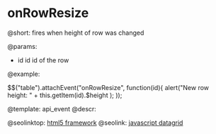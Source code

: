 onRowResize
=============


@short: fires when height of row was changed
	

@params:
- id	id		id of the row

@example:

$$("table").attachEvent("onRowResize", function(id){
	alert("New row height: " + this.getItem(id).$height );
));


@template:	api_event
@descr:




@seolinktop: [html5 framework](https://webix.com)
@seolink: [javascript datagrid](https://webix.com/widget/datatable/)